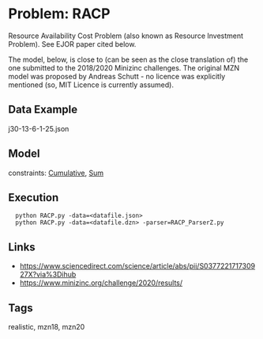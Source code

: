# Problem: RACP

Resource Availability Cost Problem (also known as Resource Investment Problem).
See EJOR paper cited below.

The model, below, is close to (can be seen as the close translation of) the one submitted to the 2018/2020 Minizinc challenges.
The original MZN model was proposed by Andreas Schutt - no licence was explicitly mentioned (so, MIT Licence is currently assumed).

## Data Example
  j30-13-6-1-25.json

## Model
  constraints: [Cumulative](https://pycsp.org/documentation/constraints/Cumulative), [Sum](https://pycsp.org/documentation/constraints/Sum)

## Execution
```
  python RACP.py -data=<datafile.json>
  python RACP.py -data=<datafile.dzn> -parser=RACP_ParserZ.py
```

## Links
  - https://www.sciencedirect.com/science/article/abs/pii/S037722171730927X?via%3Dihub
  - https://www.minizinc.org/challenge/2020/results/

## Tags
  realistic, mzn18, mzn20
